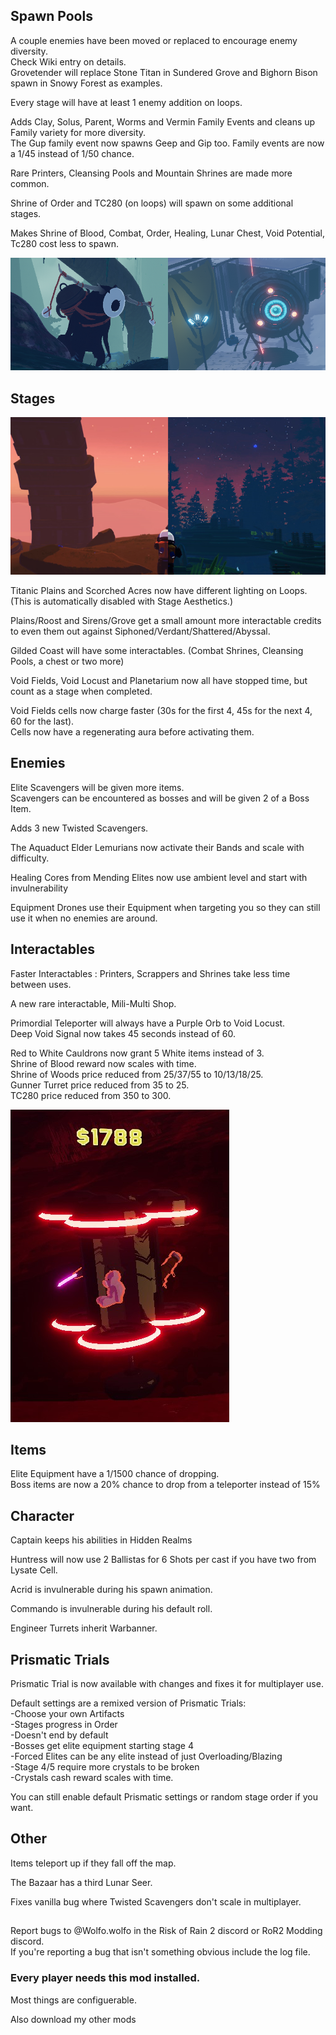 ## Spawn Pools
A couple enemies have been moved or replaced to encourage enemy diversity.\
Check Wiki entry on details.\
Grovetender will replace Stone Titan in Sundered Grove and Bighorn Bison spawn in Snowy Forest as examples.

Every stage will have at least 1 enemy addition on loops.

Adds Clay, Solus, Parent, Worms and Vermin Family Events and cleans up Family variety for more diversity.\
The Gup family event now spawns Geep and Gip too.
Family events are now a 1/45 instead of 1/50 chance.  

Rare Printers, Cleansing Pools and Mountain Shrines are made more common.

Shrine of Order and TC280 (on loops) will spawn on some additional stages.

Makes Shrine of Blood, Combat, Order, Healing, Lunar Chest, Void Potential, Tc280 cost less to spawn.


![Image of Grovetender in Sundered Grove and Solus Control Unit in Rallypoint Delta](https://raw.githubusercontent.com/WolfoIsBestWolf/ror2-LittleGameplayTweaks/main/modPageImages/ltgGrovetender.png)

## Stages
![Image of Sunset/Dusk stages](https://raw.githubusercontent.com/WolfoIsBestWolf/ror2-LittleGameplayTweaks/main/modPageImages/ltgStages.png)

Titanic Plains and Scorched Acres now have different lighting on Loops.\
(This is automatically disabled with Stage Aesthetics.)

Plains/Roost and Sirens/Grove get a small amount more interactable credits to even them out against Siphoned/Verdant/Shattered/Abyssal.  

Gilded Coast will have some interactables. (Combat Shrines, Cleansing Pools, a chest or two more)

Void Fields, Void Locust and Planetarium now all have stopped time, but count as a stage when completed.

Void Fields cells now charge faster (30s for the first 4, 45s for the next 4, 60 for the last).\
Cells now have a regenerating aura before activating them.




## Enemies
Elite Scavengers will be given more items.\
Scavengers can be encountered as bosses and will be given 2 of a Boss Item.

Adds 3 new Twisted Scavengers.

The Aquaduct Elder Lemurians now activate their Bands and scale with difficulty.

Healing Cores from Mending Elites now use ambient level and start with invulnerability

Equipment Drones use their Equipment when targeting you so they can still use it when no enemies are around.


## Interactables
Faster Interactables : Printers, Scrappers and Shrines take less time between uses.

A new rare interactable, Mili-Multi Shop.

Primordial Teleporter will always have a Purple Orb to Void Locust.\
Deep Void Signal now takes 45 seconds instead of 60.

Red to White Cauldrons now grant 5 White items instead of 3.\
Shrine of Blood reward now scales with time.\
Shrine of Woods price reduced from 25/37/55 to 10/13/18/25.\
Gunner Turret price reduced from 35 to 25.\
TC280 price reduced from 350 to 300.

![Image of Red Multishop](https://raw.githubusercontent.com/WolfoIsBestWolf/ror2-LittleGameplayTweaks/main/modPageImages/ltgRedMulti.png)


## Items
Elite Equipment have a 1/1500 chance of dropping.\
Boss items are now a 20% chance to drop from a teleporter instead of 15%


## Character
Captain keeps his abilities in Hidden Realms  

Huntress will now use 2 Ballistas for 6 Shots per cast if you have two from Lysate Cell.

Acrid is invulnerable during his spawn animation.  

Commando is invulnerable during his default roll.  

Engineer Turrets inherit Warbanner.

## Prismatic Trials
Prismatic Trial is now available with changes and fixes it for multiplayer use.

Default settings are a remixed version of Prismatic Trials:  
-Choose your own Artifacts  
-Stages progress in Order  
-Doesn't end by default  
-Bosses get elite equipment starting stage 4  
-Forced Elites can be any elite instead of just Overloading/Blazing  
-Stage 4/5 require more crystals to be broken  
-Crystals cash reward scales with time.  

You can still enable default Prismatic settings or random stage order if you want.

## Other
Items teleport up if they fall off the map.

The Bazaar has a third Lunar Seer.

Fixes vanilla bug where Twisted Scavengers don't scale in multiplayer.
##
Report bugs to @Wolfo.wolfo in the Risk of Rain 2 discord or RoR2 Modding discord.\
If you're reporting a bug that isn't something obvious include the log file.

### Every player needs this mod installed.

Most things are configuerable.

Also download my other mods
